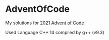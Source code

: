 # AdventOfCode
My solutions for [2021 Advent of Code](https://adventofcode.com/)

Used Language C++ 14 compiled by g++ (v9.3)